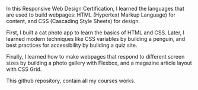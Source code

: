 In this Responsive Web Design Certification, I learned the languages that are used to build webpages: HTML (Hypertext Markup Language) for content, and CSS (Cascading Style Sheets) for design.

First, I built a cat photo app to learn the basics of HTML and CSS. Later, I learned modern techniques like CSS variables by building a penguin, and best practices for accessibility by building a quiz site.

Finally, I learned how to make webpages that respond to different screen sizes by building a photo gallery with Flexbox, and a magazine article layout with CSS Grid.

This github repository, contain all my courses works.
